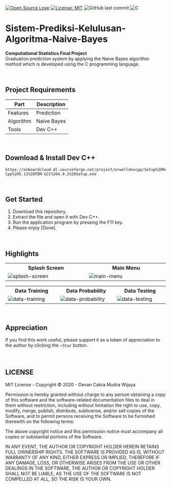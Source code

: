 [![Open Source Love](https://badges.frapsoft.com/os/v1/open-source.svg?style=flat)](https://github.com/ellerbrock/open-source-badges/)
[![License: MIT](https://img.shields.io/badge/License-MIT-green.svg)](https://opensource.org/licenses/MIT)
![GitHub last commit](https://img.shields.io/github/last-commit/devancakra/Sistem-Prediksi-Kelulusan-Algoritma-Naive-Bayes)
![C](https://img.shields.io/badge/c%20-%2300599C.svg?&logo=c&logoColor=white)

# Sistem-Prediksi-Kelulusan-Algoritma-Naive-Bayes
<strong>Computational Statistics Final Project</strong><br>
Graduation prediction system by applying the Naive Bayes algorithm method which is developed using the C programming language.

<br>

## Project Requirements
| Part | Description |
| --- | --- |
| Features | Prediction |
| Algorithm | Naive Bayes |
| Tools | Dev C++ |

<br>

## Download & Install Dev C++
```
https://onboardcloud.dl.sourceforge.net/project/orwelldevcpp/Setup%20Releases/Dev-Cpp%205.11%20TDM-GCC%204.9.2%20Setup.exe
```

<br>

## Get Started
1. Download this repository.<br>
2. Extract the file and open it with Dev C++.<br>
3. Run the application program by pressing the F11 key.<br>
4. Please enjoy [Done].

<br>

## Highlights
<table>
<tr>
<th width="420">Splash Screen</th>
<th width="420">Main Menu</th>
</tr>
<tr>
<td><img src="https://github.com/devancakra/Sistem-Prediksi-Kelulusan-Algoritma-Naive-Bayes/assets/54527592/fd931ea2-2187-4418-aa04-c68a45c1a0d9" alt="splash-screen"></td>
<td><img src="https://github.com/devancakra/Sistem-Prediksi-Kelulusan-Algoritma-Naive-Bayes/assets/54527592/9db9421e-5e91-47d7-93ca-c138ea75632d" alt="main-menu"></td>
</tr>
</table>
<table>
<tr>
<th width="280">Data Training</th>
<th width="280">Data Probability</th>
<th width="280">Data Testing</th>
</tr>
<tr>
<td><img src="https://github.com/devancakra/Sistem-Prediksi-Kelulusan-Algoritma-Naive-Bayes/assets/54527592/1676bd54-ec91-4891-b8e7-2c3ae47ce478" alt="data-training"></td>
<td><img src="https://github.com/devancakra/Sistem-Prediksi-Kelulusan-Algoritma-Naive-Bayes/assets/54527592/6fb22b00-cfcb-4238-ae8c-75da25d492ab" alt="data-probability"></td>
<td><img src="https://github.com/devancakra/Sistem-Prediksi-Kelulusan-Algoritma-Naive-Bayes/assets/54527592/57f2df8e-c726-46d8-ad65-c8efa0543f56" alt="data-testing"></td>
</tr>
</table>

<br>

## Appreciation
If you find this work useful, please support it as a token of appreciation to the author by clicking the ``` ⭐Star ``` button.

<br>

## LICENSE
MIT License - Copyright © 2020 - Devan Cakra Mudra Wijaya

Permission is hereby granted without charge to any person obtaining a copy of this software and the software-related documentation files to deal in them without restriction, including without limitation the right to use, copy, modify, merge, publish, distribute, sublicense, and/or sell copies of the Software, and to permit persons receiving the Software to be furnished therewith on the following terms:

The above copyright notice and this permission notice must accompany all copies or substantial portions of the Software.

IN ANY EVENT, THE AUTHOR OR COPYRIGHT HOLDER HEREIN RETAINS FULL OWNERSHIP RIGHTS. THE SOFTWARE IS PROVIDED AS IS, WITHOUT WARRANTY OF ANY KIND, EITHER EXPRESS OR IMPLIED, THEREFORE IF ANY DAMAGE, LOSS, OR OTHERWISE ARISES FROM THE USE OR OTHER DEALINGS IN THE SOFTWARE, THE AUTHOR OR COPYRIGHT HOLDER SHALL NOT BE LIABLE, AS THE USE OF THE SOFTWARE IS NOT COMPELLED AT ALL, SO THE RISK IS YOUR OWN.

